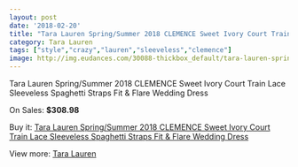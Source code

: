 ```yaml
---
layout: post
date: '2018-02-20'
title: "Tara Lauren Spring/Summer 2018 CLEMENCE Sweet Ivory Court Train Lace Sleeveless Spaghetti Straps Fit & Flare Wedding Dress"
category: Tara Lauren
tags: ["style","crazy","lauren","sleeveless","clemence"]
image: http://img.eudances.com/30088-thickbox_default/tara-lauren-spring-summer-2018-clemence-sweet-ivory-court-train-lace-sleeveless-spaghetti-straps-fit-flare-wedding-dress.jpg
---
```

Tara Lauren Spring/Summer 2018 CLEMENCE Sweet Ivory Court Train Lace Sleeveless Spaghetti Straps Fit & Flare Wedding Dress

On Sales: **$308.98**
<a href="https://www.eudances.com/en/tara-lauren/9657-tara-lauren-spring-summer-2018-clemence-sweet-ivory-court-train-lace-sleeveless-spaghetti-straps-fit-flare-wedding-dress.html"><amp-img layout="responsive" width="600" height="600" src="//img.eudances.com/30088-thickbox_default/tara-lauren-spring-summer-2018-clemence-sweet-ivory-court-train-lace-sleeveless-spaghetti-straps-fit-flare-wedding-dress.jpg" alt="Tara Lauren Spring/Summer 2018 CLEMENCE Sweet Ivory Court Train Lace Sleeveless Spaghetti Straps Fit & Flare Wedding Dress 0" /></a>
<a href="https://www.eudances.com/en/tara-lauren/9657-tara-lauren-spring-summer-2018-clemence-sweet-ivory-court-train-lace-sleeveless-spaghetti-straps-fit-flare-wedding-dress.html"><amp-img layout="responsive" width="600" height="600" src="//img.eudances.com/30089-thickbox_default/tara-lauren-spring-summer-2018-clemence-sweet-ivory-court-train-lace-sleeveless-spaghetti-straps-fit-flare-wedding-dress.jpg" alt="Tara Lauren Spring/Summer 2018 CLEMENCE Sweet Ivory Court Train Lace Sleeveless Spaghetti Straps Fit & Flare Wedding Dress 1" /></a>

Buy it: [Tara Lauren Spring/Summer 2018 CLEMENCE Sweet Ivory Court Train Lace Sleeveless Spaghetti Straps Fit & Flare Wedding Dress](https://www.eudances.com/en/tara-lauren/9657-tara-lauren-spring-summer-2018-clemence-sweet-ivory-court-train-lace-sleeveless-spaghetti-straps-fit-flare-wedding-dress.html "Tara Lauren Spring/Summer 2018 CLEMENCE Sweet Ivory Court Train Lace Sleeveless Spaghetti Straps Fit & Flare Wedding Dress")

View more: [Tara Lauren](https://www.eudances.com/en/149-tara-lauren "Tara Lauren")